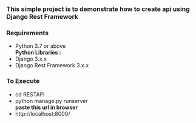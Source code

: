 <h3> This simple project is to demonstrate how to create api using <strong>Django Rest Framework</strong>
</h3>
<h3>Requirements </h3>
<ul>
<li>Python 3.7 or above </li>
<strong>Python Libraries  :</strong>
<li>Django 3.x.x </li>
<li>Django Rest Framework 3.x.x </li>

</ul>

<h3>To Execute </h3>
<ul>
<li>cd RESTAPI</li>
<li>python manage.py runserver </li>
<strong>paste this url in browser</strong>
<li>http://localhost:8000/ </li>

</ul>